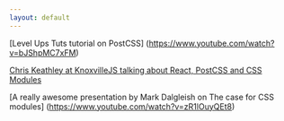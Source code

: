 ```yaml
---
layout: default
---
```

[Level Ups Tuts tutorial on PostCSS] (https://www.youtube.com/watch?v=bJShpMC7xFM)

[Chris Keathley at KnoxvilleJS talking about React, PostCSS and CSS Modules](https://www.youtube.com/watch?v=_ie0qJ6bNXQ)

[A really awesome presentation by Mark Dalgleish on The case for CSS modules] (https://www.youtube.com/watch?v=zR1lOuyQEt8)
